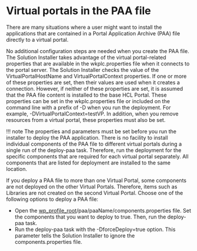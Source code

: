 # Virtual portals in the PAA file

There are many situations where a user might want to install the applications that are contained in a Portal Application Archive \(PAA\) file directly to a virtual portal.

No additional configuration steps are needed when you create the PAA file. The Solution Installer takes advantage of the virtual portal-related properties that are available in the wkplc.properties file when it connects to the portal server. The Solution Installer checks the value of the VirtualPortalHostName and VirtualPortalContext properties. If one or more of these properties are set, then their values are used when it creates a connection. However, if neither of these properties are set, it is assumed that the PAA file content is installed to the base HCL Portal. These properties can be set in the wkplc.properties file or included on the command line with a prefix of -D when you run the deployment. For example, -DVirtualPortalContext=testVP. In addition, when you remove resources from a virtual portal, these properties must also be set.

!!! note 
    The properties and parameters must be set before you run the installer to deploy the PAA application. There is no facility to install individual components of the PAA file to different virtual portals during a single run of the deploy-paa task. Therefore, run the deployment for the specific components that are required for each virtual portal separately. All components that are listed for deployment are installed to the same location.

If you deploy a PAA file to more than one Virtual Portal, some components are not deployed on the other Virtual Portals. Therefore, items such as Libraries are not created on the second Virtual Portal. Choose one of the following options to deploy a PAA file:

-   Open the [wp\_profile\_root](../../../../guide_me/wpsdirstr.md)/paa/paaName/components.properties file. Set the components that you want to deploy to true. Then, run the deploy-paa task.
-   Run the deploy-paa task with the -DforceDeploy=true option. This parameter tells the Solution Installer to ignore the components.properties file.


